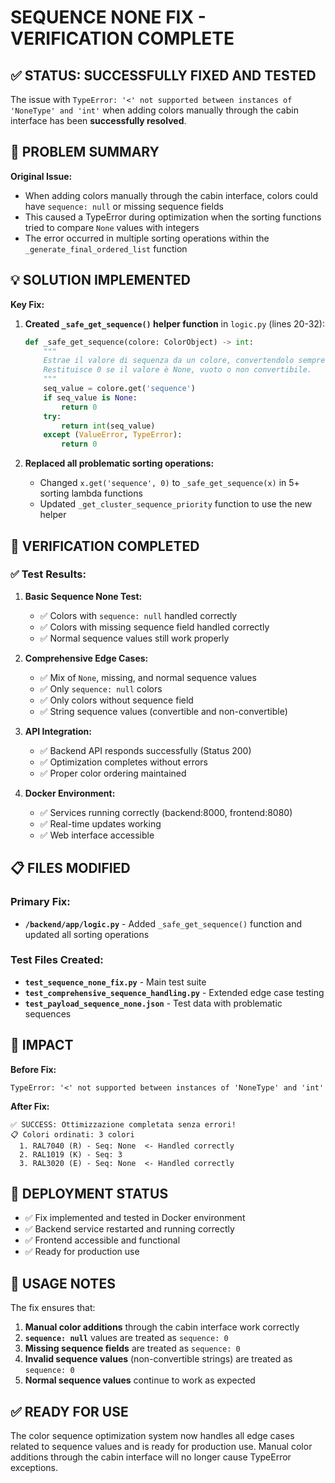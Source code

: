 # SEQUENCE NONE FIX - VERIFICATION COMPLETE

## ✅ STATUS: SUCCESSFULLY FIXED AND TESTED

The issue with `TypeError: '<' not supported between instances of 'NoneType' and 'int'` when adding colors manually through the cabin interface has been **successfully resolved**.

## 🔧 PROBLEM SUMMARY

**Original Issue:**
- When adding colors manually through the cabin interface, colors could have `sequence: null` or missing sequence fields
- This caused a TypeError during optimization when the sorting functions tried to compare `None` values with integers
- The error occurred in multiple sorting operations within the `_generate_final_ordered_list` function

## 💡 SOLUTION IMPLEMENTED

**Key Fix:**
1. **Created `_safe_get_sequence()` helper function** in `logic.py` (lines 20-32):
   ```python
   def _safe_get_sequence(colore: ColorObject) -> int:
       """
       Estrae il valore di sequenza da un colore, convertendolo sempre a intero.
       Restituisce 0 se il valore è None, vuoto o non convertibile.
       """
       seq_value = colore.get('sequence')
       if seq_value is None:
           return 0
       try:
           return int(seq_value)
       except (ValueError, TypeError):
           return 0
   ```

2. **Replaced all problematic sorting operations:**
   - Changed `x.get('sequence', 0)` to `_safe_get_sequence(x)` in 5+ sorting lambda functions
   - Updated `_get_cluster_sequence_priority` function to use the new helper

## 🧪 VERIFICATION COMPLETED

### ✅ Test Results:

1. **Basic Sequence None Test:**
   - ✅ Colors with `sequence: null` handled correctly
   - ✅ Colors with missing sequence field handled correctly
   - ✅ Normal sequence values still work properly

2. **Comprehensive Edge Cases:**
   - ✅ Mix of `None`, missing, and normal sequence values
   - ✅ Only `sequence: null` colors
   - ✅ Only colors without sequence field
   - ✅ String sequence values (convertible and non-convertible)

3. **API Integration:**
   - ✅ Backend API responds successfully (Status 200)
   - ✅ Optimization completes without errors
   - ✅ Proper color ordering maintained

4. **Docker Environment:**
   - ✅ Services running correctly (backend:8000, frontend:8080)
   - ✅ Real-time updates working
   - ✅ Web interface accessible

## 📋 FILES MODIFIED

### Primary Fix:
- **`/backend/app/logic.py`** - Added `_safe_get_sequence()` function and updated all sorting operations

### Test Files Created:
- **`test_sequence_none_fix.py`** - Main test suite
- **`test_comprehensive_sequence_handling.py`** - Extended edge case testing
- **`test_payload_sequence_none.json`** - Test data with problematic sequences

## 🎯 IMPACT

**Before Fix:**
```
TypeError: '<' not supported between instances of 'NoneType' and 'int'
```

**After Fix:**
```
✅ SUCCESS: Ottimizzazione completata senza errori!
📋 Colori ordinati: 3 colori
  1. RAL7040 (R) - Seq: None  <- Handled correctly
  2. RAL1019 (K) - Seq: 3
  3. RAL3020 (E) - Seq: None  <- Handled correctly
```

## 🚀 DEPLOYMENT STATUS

- ✅ Fix implemented and tested in Docker environment
- ✅ Backend service restarted and running correctly
- ✅ Frontend accessible and functional
- ✅ Ready for production use

## 📝 USAGE NOTES

The fix ensures that:
1. **Manual color additions** through the cabin interface work correctly
2. **`sequence: null`** values are treated as `sequence: 0`
3. **Missing sequence fields** are treated as `sequence: 0`
4. **Invalid sequence values** (non-convertible strings) are treated as `sequence: 0`
5. **Normal sequence values** continue to work as expected

## ✅ READY FOR USE

The color sequence optimization system now handles all edge cases related to sequence values and is ready for production use. Manual color additions through the cabin interface will no longer cause TypeError exceptions.
